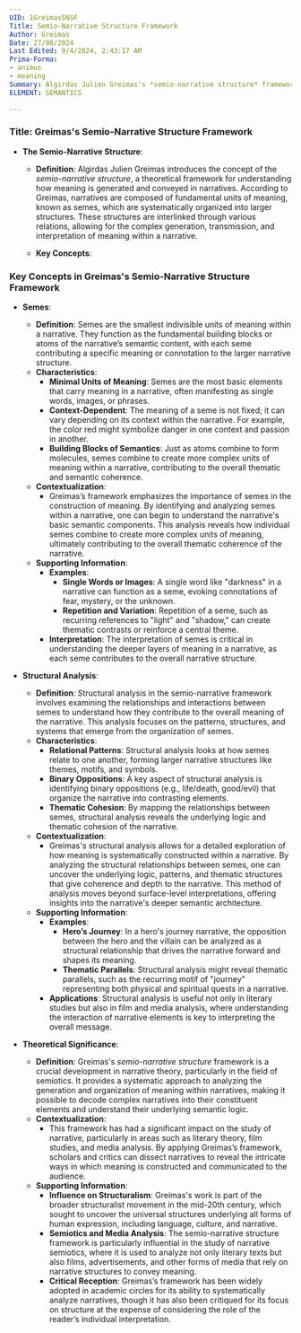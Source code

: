 ```yaml
---
UID: 1GreimasSNSF
Title: Semio-Narrative Structure Framework
Author: Greimas
Date: 27/08/2024
Last Edited: 9/4/2024, 2:43:17 AM
Prima-Forma:
- animus
- meaning
Summary: Algirdas Julien Greimas's *semio-narrative structure* framework explains how meaning is generated through semes, the smallest units of meaning, which form complex structures in narratives. His structural analysis examines relationships between semes, revealing the underlying logic and thematic cohesion, with significant influence on narrative theory, semiotics, and media studies.
ELEMENT: SEMANTICS

---
```

### Title: **Greimas's Semio-Narrative Structure Framework**

- **The Semio-Narrative Structure**:
  - **Definition**: Algirdas Julien Greimas introduces the concept of the *semio-narrative structure*, a theoretical framework for understanding how meaning is generated and conveyed in narratives. According to Greimas, narratives are composed of fundamental units of meaning, known as semes, which are systematically organized into larger structures. These structures are interlinked through various relations, allowing for the complex generation, transmission, and interpretation of meaning within a narrative.
  
  - **Key Concepts**:
 ### Key Concepts in Greimas's Semio-Narrative Structure Framework

- **Semes**:
  - **Definition**: Semes are the smallest indivisible units of meaning within a narrative. They function as the fundamental building blocks or atoms of the narrative’s semantic content, with each seme contributing a specific meaning or connotation to the larger narrative structure.
  - **Characteristics**:
    - **Minimal Units of Meaning**: Semes are the most basic elements that carry meaning in a narrative, often manifesting as single words, images, or phrases.
    - **Context-Dependent**: The meaning of a seme is not fixed; it can vary depending on its context within the narrative. For example, the color red might symbolize danger in one context and passion in another.
    - **Building Blocks of Semantics**: Just as atoms combine to form molecules, semes combine to create more complex units of meaning within a narrative, contributing to the overall thematic and semantic coherence.
  - **Contextualization**:
    - Greimas’s framework emphasizes the importance of semes in the construction of meaning. By identifying and analyzing semes within a narrative, one can begin to understand the narrative's basic semantic components. This analysis reveals how individual semes combine to create more complex units of meaning, ultimately contributing to the overall thematic coherence of the narrative.
  - **Supporting Information**:
    - **Examples**:
      - **Single Words or Images**: A single word like "darkness" in a narrative can function as a seme, evoking connotations of fear, mystery, or the unknown.
      - **Repetition and Variation**: Repetition of a seme, such as recurring references to "light" and "shadow," can create thematic contrasts or reinforce a central theme.
    - **Interpretation**: The interpretation of semes is critical in understanding the deeper layers of meaning in a narrative, as each seme contributes to the overall narrative structure.

- **Structural Analysis**:
  - **Definition**: Structural analysis in the semio-narrative framework involves examining the relationships and interactions between semes to understand how they contribute to the overall meaning of the narrative. This analysis focuses on the patterns, structures, and systems that emerge from the organization of semes.
  - **Characteristics**:
    - **Relational Patterns**: Structural analysis looks at how semes relate to one another, forming larger narrative structures like themes, motifs, and symbols.
    - **Binary Oppositions**: A key aspect of structural analysis is identifying binary oppositions (e.g., life/death, good/evil) that organize the narrative into contrasting elements.
    - **Thematic Cohesion**: By mapping the relationships between semes, structural analysis reveals the underlying logic and thematic cohesion of the narrative.
  - **Contextualization**:
    - Greimas's structural analysis allows for a detailed exploration of how meaning is systematically constructed within a narrative. By analyzing the structural relationships between semes, one can uncover the underlying logic, patterns, and thematic structures that give coherence and depth to the narrative. This method of analysis moves beyond surface-level interpretations, offering insights into the narrative's deeper semantic architecture.
  - **Supporting Information**:
    - **Examples**:
      - **Hero’s Journey**: In a hero's journey narrative, the opposition between the hero and the villain can be analyzed as a structural relationship that drives the narrative forward and shapes its meaning.
      - **Thematic Parallels**: Structural analysis might reveal thematic parallels, such as the recurring motif of "journey" representing both physical and spiritual quests in a narrative.
    - **Applications**: Structural analysis is useful not only in literary studies but also in film and media analysis, where understanding the interaction of narrative elements is key to interpreting the overall message.

- **Theoretical Significance**:
  - **Definition**: Greimas's *semio-narrative structure* framework is a crucial development in narrative theory, particularly in the field of semiotics. It provides a systematic approach to analyzing the generation and organization of meaning within narratives, making it possible to decode complex narratives into their constituent elements and understand their underlying semantic logic.
  - **Contextualization**:
    - This framework has had a significant impact on the study of narrative, particularly in areas such as literary theory, film studies, and media analysis. By applying Greimas’s framework, scholars and critics can dissect narratives to reveal the intricate ways in which meaning is constructed and communicated to the audience.
  - **Supporting Information**:
    - **Influence on Structuralism**: Greimas's work is part of the broader structuralist movement in the mid-20th century, which sought to uncover the universal structures underlying all forms of human expression, including language, culture, and narrative.
    - **Semiotics and Media Analysis**: The semio-narrative structure framework is particularly influential in the study of narrative semiotics, where it is used to analyze not only literary texts but also films, advertisements, and other forms of media that rely on narrative structures to convey meaning.
    - **Critical Reception**: Greimas’s framework has been widely adopted in academic circles for its ability to systematically analyze narratives, though it has also been critiqued for its focus on structure at the expense of considering the role of the reader’s individual interpretation.